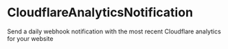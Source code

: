 # CloudflareAnalyticsNotification
Send a daily webhook notification with the most recent Cloudflare analytics for your website
